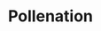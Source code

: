 ---
title: Pollenation
layout: definition
brief: The transfer of pollen from the male anthers to the female stigma of flowers.
source: betterbee.com
see_also: 
  - title: Honey
    file: honey 
---